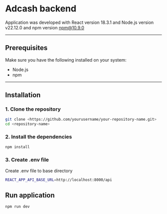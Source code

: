 # Adcash backend

Application was developed with React version 18.3.1 and Node.js version v22.12.0 and npm version npm@10.9.0

---

## Prerequisites

Make sure you have the following installed on your system:

- Node.js
- npm

---

## Installation

### 1. Clone the repository

```bash
git clone <https://github.com/yourusername/your-repository-name.git>
cd <repository-name>
```

### 2. Install the dependencies

```bash
npm install
```

### 3. Create .env file

Create .env file to base directory

```bash
REACT_APP_API_BASE_URL=http://localhost:8000/api
```

## Run application

```bash
npm run dev
```
